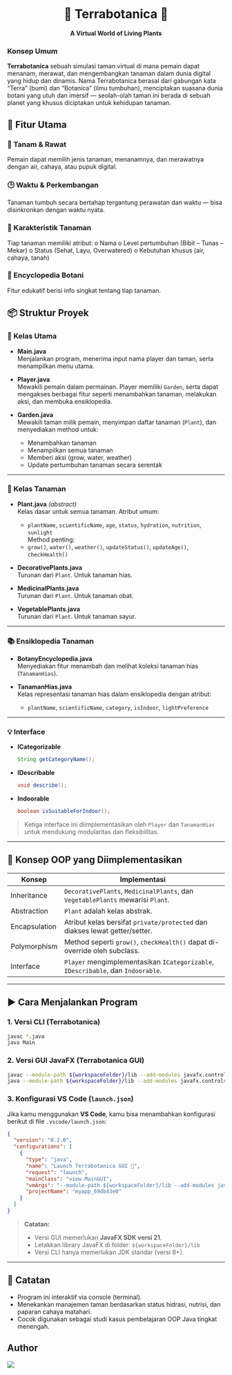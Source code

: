 <h1 align="center"> 🌱 Terrabotanica 🌱 </h1> <p align="center"> <b>A Virtual World of Living Plants </b> </p>

### Konsep Umum

**Terrabotanica** sebuah simulasi taman virtual di mana pemain dapat menanam, merawat, dan mengembangkan tanaman dalam dunia digital yang hidup dan dinamis. Nama Terrabotanica berasal dari gabungan kata “Terra”  (bumi) dan “Botanica” (ilmu tumbuhan), menciptakan suasana dunia botani yang utuh dan imersif — seolah-olah taman ini berada di sebuah planet yang khusus diciptakan untuk kehidupan tanaman.

## 🧩 Fitur Utama
### 🌿 Tanam & Rawat 
Pemain dapat memilih jenis tanaman, menanamnya, dan merawatnya dengan air, cahaya, atau pupuk digital. 
### 🕒 Waktu & Perkembangan
Tanaman tumbuh secara bertahap tergantung perawatan dan waktu — bisa disinkronkan dengan waktu nyata. 
### 🧪 Karakteristik Tanaman
Tiap tanaman memiliki atribut: 
o Nama 
o Level pertumbuhan (Bibit – Tunas – Mekar) 
o Status (Sehat, Layu, Overwatered) 
o Kebutuhan khusus (air, cahaya, tanah) 
### 📖 Encyclopedia Botani
Fitur edukatif berisi info singkat tentang tiap tanaman. 

## 📦 Struktur Proyek

### 🔹 Kelas Utama

- **Main.java**  
  Menjalankan program, menerima input nama player dan taman, serta menampilkan menu utama.

- **Player.java**  
  Mewakili pemain dalam permainan. Player memiliki `Garden`, serta dapat mengakses berbagai fitur seperti menambahkan tanaman, melakukan aksi, dan membuka ensiklopedia.

- **Garden.java**  
  Mewakili taman milik pemain, menyimpan daftar tanaman (`Plant`), dan menyediakan method untuk:
  - Menambahkan tanaman
  - Menampilkan semua tanaman
  - Memberi aksi (grow, water, weather)
  - Update pertumbuhan tanaman secara serentak

---

### 🌱 Kelas Tanaman

- **Plant.java** *(abstract)*  
  Kelas dasar untuk semua tanaman. Atribut umum:
  - `plantName`, `scientificName`, `age`, `status`, `hydration`, `nutrition`, `sunlight`  
  Method penting:
  - `grow()`, `water()`, `weather()`, `updateStatus()`, `updateAge()`, `checkHealth()`

- **DecorativePlants.java**  
  Turunan dari `Plant`. Untuk tanaman hias.

- **MedicinalPlants.java**  
  Turunan dari `Plant`. Untuk tanaman obat.

- **VegetablePlants.java**  
  Turunan dari `Plant`. Untuk tanaman sayur.

---

### 📚 Ensiklopedia Tanaman

- **BotanyEncyclopedia.java**  
  Menyediakan fitur menambah dan melihat koleksi tanaman hias (`TanamanHias`).

- **TanamanHias.java**  
  Kelas representasi tanaman hias dalam ensiklopedia dengan atribut:
  - `plantName`, `scientificName`, `category`, `isIndoor`, `lightPreference`

---

### 💡 Interface

- **ICategorizable**  
  ```java
  String getCategoryName();
  ```

- **IDescribable**  
  ```java
  void describe();
  ```

- **Indoorable**  
  ```java
  boolean isSuitableForIndoor();
  ```

> Ketiga interface ini diimplementasikan oleh `Player` dan `TanamanHias` untuk mendukung modularitas dan fleksibilitas.

---

## 🧠 Konsep OOP yang Diimplementasikan

| Konsep        | Implementasi                                                                 |
|---------------|------------------------------------------------------------------------------|
| Inheritance   | `DecorativePlants`, `MedicinalPlants`, dan `VegetablePlants` mewarisi `Plant`. |
| Abstraction   | `Plant` adalah kelas abstrak.                                                |
| Encapsulation | Atribut kelas bersifat `private/protected` dan diakses lewat getter/setter. |
| Polymorphism  | Method seperti `grow()`, `checkHealth()` dapat di-override oleh subclass.   |
| Interface     | `Player` mengimplementasikan `ICategorizable`, `IDescribable`, dan `Indoorable`. |

---

## ▶️ Cara Menjalankan Program

### 1. Versi CLI (Terrabotanica)

```bash
javac *.java
java Main
```

### 2. Versi GUI JavaFX (Terrabotanica GUI)

```bash
javac --module-path ${workspaceFolder}/lib --add-modules javafx.controls,javafx.fxml -d bin src/**/*.java
java --module-path ${workspaceFolder}/lib --add-modules javafx.controls,javafx.fxml -cp bin view.MainGUI
```

### 3. Konfigurasi VS Code (`launch.json`)

Jika kamu menggunakan **VS Code**, kamu bisa menambahkan konfigurasi berikut di file `.vscode/launch.json`:

```json
{
  "version": "0.2.0",
  "configurations": [
    {
      "type": "java",
      "name": "Launch Terrabotanica GUI 🌿",
      "request": "launch",
      "mainClass": "view.MainGUI",
      "vmArgs": "--module-path ${workspaceFolder}/lib --add-modules javafx.controls,javafx.fxml",
      "projectName": "myapp_69db43e0"
    }
  ]
}
```

> **Catatan:**
> - Versi GUI memerlukan **JavaFX SDK versi 21**.  
> - Letakkan library JavaFX di folder: `${workspaceFolder}/lib`
> - Versi CLI hanya memerlukan JDK standar (versi 8+).


---

## 📌 Catatan

- Program ini interaktif via console (terminal).
- Menekankan manajemen taman berdasarkan status hidrasi, nutrisi, dan paparan cahaya matahari.
- Cocok digunakan sebagai studi kasus pembelajaran OOP Java tingkat menengah.

## Author
<a href="https://github.com/Pdddo/project-UTS/graphs/contributors">
  <img src="https://contrib.rocks/image?repo=Pdddo/project-UTS" />
</a>
